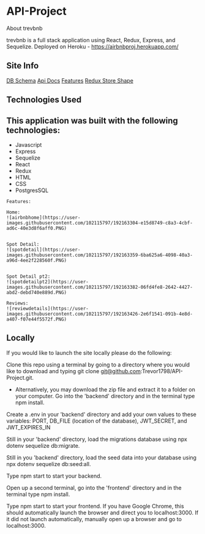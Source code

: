 # API-Project
About trevbnb

trevbnb is a full stack application using React, Redux, Express, and Sequelize. 
Deployed on Heroku - https://airbnbproj.herokuapp.com/

## Site Info

[DB Schema](https://github.com/Trevor1798/API-Project/wiki/DB-Schema)
[Api Docs](https://github.com/Trevor1798/API-Project/wiki/Api-Documentation)
[Features](https://github.com/Trevor1798/API-Project/wiki/Features:-Spots-and-Reviews)
[Redux Store Shape](https://github.com/Trevor1798/API-Project/wiki/Redux-store-shape)


## Technologies Used 


## This application was built with the following technologies:
  
   * Javascript
   * Express
   * Sequelize
   * React
   * Redux
   * HTML
   * CSS
   * PostgresSQL
    
    
    
    Features:
    
    Home:
    ![airbnbhome](https://user-images.githubusercontent.com/102115797/192163304-e15d8749-c8a3-4cbf-ad6c-40e3d8f6aff0.PNG)
    
    
    Spot Detail:
    ![spotdetail](https://user-images.githubusercontent.com/102115797/192163359-6ba625a6-4098-40a3-a96d-4ee2f228560f.PNG)

    
    Spot Detail pt2:
    ![spotdetailpt2](https://user-images.githubusercontent.com/102115797/192163382-06fd4fe8-2642-4427-abd2-debd740e889d.PNG)

    Reviews:
    ![reviewdetails](https://user-images.githubusercontent.com/102115797/192163426-2e6f1541-091b-4e8d-a407-f07e44f5572f.PNG)

    
 ## Locally
If you would like to launch the site locally please do the following:

Clone this repo using a terminal by going to a directory where you would like to download and typing git clone git@github.com:Trevor1798/API-Project.git.
* Alternatively, you may download the zip file and extract it to a folder on your computer.
 Go into the 'backend' directory and in the terminal type npm install.

Create a .env in your 'backend' directory and add your own values to these variables: PORT, DB_FILE (location of the database), JWT_SECRET, and JWT_EXPIRES_IN

Still in your 'backend' directory, load the migrations database using npx dotenv sequelize db:migrate.

Still in you 'backend' directory, load the seed data into your database using npx dotenv sequelize db:seed:all.

Type npm start to start your backend.

Open up a second terminal, go into the 'frontend' directory and in the terminal type npm install.

Type npm start to start your frontend. If you have Google Chrome, this should automatically launch the browser and direct you to localhost:3000. If it did not launch automatically, manually open up a browser and go to localhost:3000.
    
    
